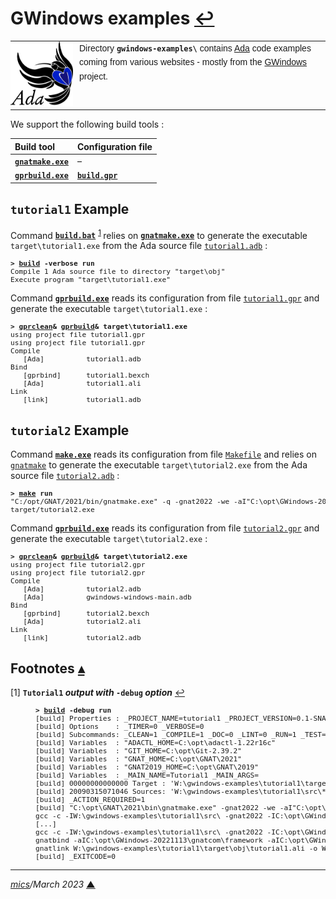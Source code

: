 # <span id="top">GWindows examples</span> <span style="size:25%;"><a href="../README.md">↩</a></span>

<table style="font-family:Helvetica,Arial;line-height:1.6;">
  <tr>
  <td style="border:0;padding:0 10px 0 0;min-width:100px;"><a href="https://www.adacore.com/" rel="external"><img style="border:0;" src="../docs/images/adamascot.png" width="100" alt="Ada project"/></a></td>
  <td style="border:0;padding:0;vertical-align:text-top;">
    Directory <strong><code>gwindows-examples\</code></strong> contains <a href="https://www.adacore.com/" rel="external">Ada</a> code examples coming from various websites - mostly from the <a href="https://github.com/zertovitch/gwindows" rel="external">GWindows</a> project.
  </td>
  </tr>
</table>

We support the following build tools :

| Build tool | Configuration file |
|:-----------|:----|
| [**`gnatmake.exe`**][gnatmake_cmd] | &ndash; |
| [**`gprbuild.exe`**][gprbuild_cmd] | [**`build.gpr`**](./HelloWorld/build.gpr) |


## <span id="tutorial1">`tutorial1` Example</span>

Command [**`build.bat`**](./tutorial1/build.bat) <sup id="anchor_01">[1](#footnote_01)
</sup> relies on [**`gnatmake.exe`**][gnatmake_cmd] to generate the executable `target\tutorial1.exe` from the Ada source file [`tutorial1.adb`](./tutorial1/src/tutorial1.adb) :

<pre style="font-size:80%;">
<b>&gt; <a href="./tutorial1/build.bat">build</a> -verbose run</b>
Compile 1 Ada source file to directory "target\obj"
Execute program "target\tutorial1.exe"
</pre>

Command [**`gprbuild.exe`**][gprbuild_cmd] reads its configuration from file [`tutorial1.gpr`](./tutorial1/tutorial1.gpr) and generate the executable `target\tutorial1.exe` :

<pre style="font-size:80%;">
<b>&gt; <a href="https://docs.adacore.com/gprbuild-docs/html/gprbuild_ug/companion_tools.html#cleaning-up-with-gprclean" rel="external">gprclean</a>& <a href="https://docs.adacore.com/gprbuild-docs/html/gprbuild_ug/building_with_gprbuild.html" rel="external">gprbuild</a>& target\tutorial1.exe</b>
using project file tutorial1.gpr
using project file tutorial1.gpr
Compile
   [Ada]          tutorial1.adb
Bind
   [gprbind]      tutorial1.bexch
   [Ada]          tutorial1.ali
Link
   [link]         tutorial1.adb
</pre>

## <span id="tutorial2">`tutorial2` Example</span>

Command [**`make.exe`**][gnumake_cmd] reads its configuration from file [`Makefile`](./tutorial2/Makefile) and relies on [`gnatmake`][gnatmake_cmd] to generate the executable `target\tutorial2.exe` from the Ada source file [`tutorial2.adb`](./tutorial2/src/tutorial2.adb) :

<pre style="font-size:80%;">
<b>&gt; <a href="https://www.gnu.org/software/make/manual/html_node/Options-Summary.html" rel="external">make</a> run</b>
"C:/opt/GNAT/2021/bin/gnatmake.exe" -q -gnat2022 -we -aI"C:\opt\GWindows-20221113\gnatcom\framework" -aI"C:\opt\GWindows-20221113\gwindows\framework" -D "target/obj" -o "target/tutorial2.exe" src/tutorial2.adb
target/tutorial2.exe
</pre>

Command [**`gprbuild.exe`**][gprbuild_cmd] reads its configuration from file [`tutorial2.gpr`](./tutorial2/tutorial2.gpr) and generate the executable `target\tutorial2.exe` :

<pre style="font-size:80%;">
<b>&gt; <a href="https://docs.adacore.com/gprbuild-docs/html/gprbuild_ug/companion_tools.html#cleaning-up-with-gprclean" rel="external">gprclean</a>& <a href="https://docs.adacore.com/gprbuild-docs/html/gprbuild_ug/building_with_gprbuild.html" rel="external">gprbuild</a>& target\tutorial2.exe</b>
using project file tutorial2.gpr
using project file tutorial2.gpr
Compile
   [Ada]          tutorial2.adb
   [Ada]          gwindows-windows-main.adb
Bind
   [gprbind]      tutorial2.bexch
   [Ada]          tutorial2.ali
Link
   [link]         tutorial2.adb
</pre>

<!--================================================================-->

## <span id="footnotes">Footnotes</span> [**&#x25B4;**](#top)

<span id="footnote_01">[1]</span> **`Tutorial1` *output with* `-debug` *option*** [↩](#anchor_01)

<dl><dd>

<pre style="font-size:80%;">
<b>&gt; <a href="tutorial1/build.bat">build</a> -debug run</b>
[build] Properties : _PROJECT_NAME=tutorial1 _PROJECT_VERSION=0.1-SNAPSHOT
[build] Options    : _TIMER=0 _VERBOSE=0
[build] Subcommands: _CLEAN=1 _COMPILE=1 _DOC=0 _LINT=0 _RUN=1 _TEST=0
[build] Variables  : "ADACTL_HOME=C:\opt\adactl-1.22r16c"
[build] Variables  : "GIT_HOME=C:\opt\Git-2.39.2"
[build] Variables  : "GNAT_HOME=C:\opt\GNAT\2021"
[build] Variables  : "GNAT2019_HOME=C:\opt\GNAT\2019"
[build] Variables  : _MAIN_NAME=Tutorial1 _MAIN_ARGS=
[build] 00000000000000 Target : 'W:\gwindows-examples\tutorial1\target\tutorial1.exe'
[build] 20090315071046 Sources: 'W:\gwindows-examples\tutorial1\src\*.ada','W:\gwindows-examples\tutorial1\src\*.adb','W:\gwindows-examples\tutorial1\src\*.ads'
[build] _ACTION_REQUIRED=1
[build] "C:\opt\GNAT\2021\bin\gnatmake.exe" -gnat2022 -we -aI"C:\opt\GWindows-20221113\gnatcom\framework" -aI"C:\opt\GWindows-20221113\gwindows\framework" -D "W:\gwindows-examples\tutorial1\target\obj" -o "W:\gwindows-examples\tutorial1\target\tutorial1.exe"  "W:\gwindows-examples\tutorial1\src\tutorial1.adb"
gcc -c -IW:\gwindows-examples\tutorial1\src\ -gnat2022 -IC:\opt\GWindows-20221113\gnatcom\framework -IC:\opt\GWindows-20221113\gwindows\framework -I- -o W:\gwindows-examples\tutorial1\target\obj\tutorial1.o W:\gwindows-examples\tutorial1\src\tutorial1.adb
[...]
gcc -c -IW:\gwindows-examples\tutorial1\src\ -gnat2022 -IC:\opt\GWindows-20221113\gnatcom\framework -IC:\opt\GWindows-20221113\gwindows\framework -I- -o W:\gwindows-examples\tutorial1\target\obj\gwindows-drawing-capabilities.o C:\opt\GWindows-20221113\gwindows\framework\gwindows-drawing-capabilities.adb
gnatbind -aIC:\opt\GWindows-20221113\gnatcom\framework -aIC:\opt\GWindows-20221113\gwindows\framework -aOW:\gwindows-examples\tutorial1\target\obj -x W:\gwindows-examples\tutorial1\target\obj\tutorial1.ali
gnatlink W:\gwindows-examples\tutorial1\target\obj\tutorial1.ali -o W:\gwindows-examples\tutorial1\target\tutorial1.exe
[build] _EXITCODE=0
</pre>
</dd></dl>

***

*[mics](https://lampwww.epfl.ch/~michelou/)/March 2023* [**&#9650;**](#top)
<span id="bottom">&nbsp;</span>

<!-- link refs -->

[alr_cli]: https://alire.ada.dev/docs/#first-steps
[github_alire]: https://github.com/alire-project/alire
[gnatmake_cmd]: https://docs.adacore.com/gnat_ugn-docs/html/gnat_ugn/gnat_ugn/building_executable_programs_with_gnat.html#the-gnat-make-program-gnatmake
[gnumake_cmd]: https://www.gnu.org/software/make/manual/html_node/Running.html
[gprbuild_cmd]: https://docs.adacore.com/gprbuild-docs/html/gprbuild_ug/building_with_gprbuild.html
